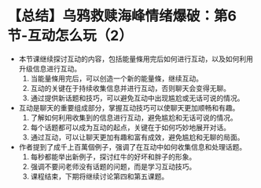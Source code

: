 # 【总结】乌鸦救赎海峰情绪爆破：第6节-互动怎么玩（2）

-   本节课继续探讨互动的内容，包括能量條用完后如何进行互动，以及如何利用升级信息进行互动。
    1.  当能量條用完后，可以创造一个新的能量條，继续互动。
    2.  互动的关键在于持续收集信息并进行互动，否则聊天会变得无聊。
    3.  通过提供新话题和技巧，可以避免互动中出现尴尬或无话可说的情况。
-   互动是聊天的重要组成部分，掌握互动技巧可以使聊天更加顺畅和有趣。
    1.  了解如何利用收集到的信息进行互动，避免尴尬和无话可说的情况。
    2.  每个话题都可以成为互动的起点，关键在于如何巧妙地展开对话。
    3.  通过互动，可以让聊天更加有趣和富有成效，避免尴尬和无聊的局面。
-   作者提到了成千上百萬個例子，强调了在互动中如何收集信息和处理话题。
    1.  每秒都能举出新例子，探讨红牛的好坏和胖子的形象。
    2.  强调不要问老师没有话题的问题，而是学习互动技巧。
    3.  课程结束，下期将继续讨论第四和第五课题。